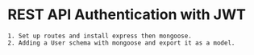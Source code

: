 # REST API Authentication with JWT

    1. Set up routes and install express then mongoose.
    2. Adding a User schema with mongoose and export it as a model.